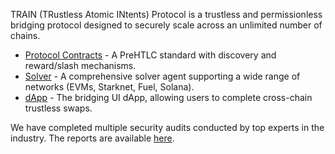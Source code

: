 TRAIN (TRustless Atomic INtents) Protocol is a trustless and permissionless bridging protocol designed to securely scale across an unlimited number of chains. 

- [Protocol Contracts](https://github.com/trainProtocol/contracts) - A PreHTLC standard with discovery and reward/slash mechanisms.
- [Solver](https://github.com/trainProtocol/solver) -  A comprehensive solver agent supporting a wide range of networks (EVMs, Starknet, Fuel, Solana).
- [dApp](https://github.com/trainProtocol/app) - The bridging UI dApp, allowing users to complete cross-chain trustless swaps.

We have completed multiple security audits conducted by top experts in the industry. The reports are available [here](https://github.com/trainProtocol/audits).
